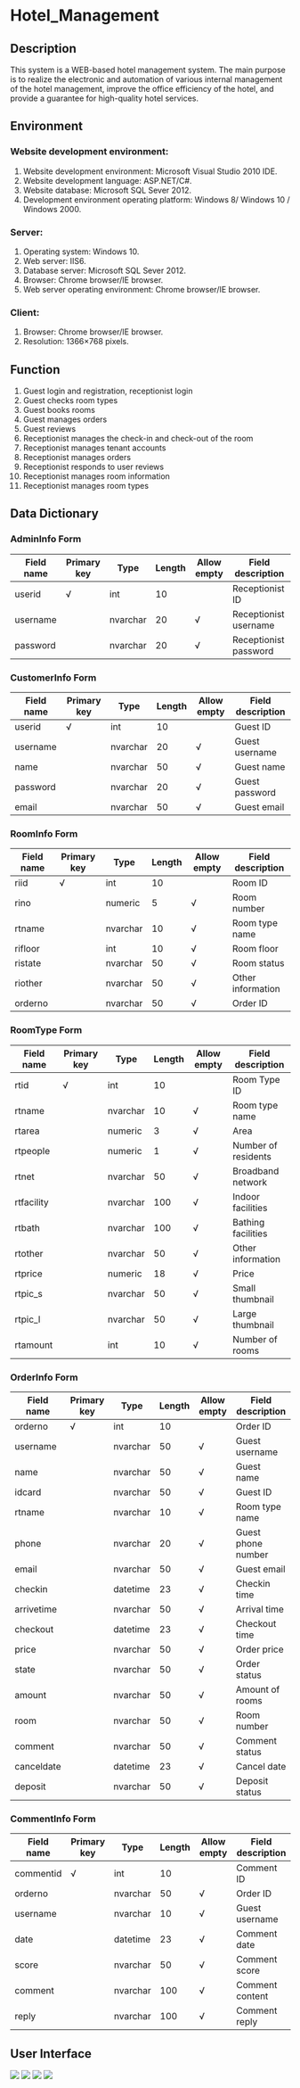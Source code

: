 # Hotel_Management
## Description
This system is a WEB-based hotel management system. The main purpose is to realize the electronic and automation of various internal management of the hotel management, improve the office efficiency of the hotel, and provide a guarantee for high-quality hotel services.
## Environment
### Website development environment:
1. Website development environment: Microsoft Visual Studio 2010 IDE.
2. Website development language: ASP.NET/C#.
3. Website database: Microsoft SQL Sever 2012.
4. Development environment operating platform: Windows 8/ Windows 10 / Windows 2000.
### Server:
1. Operating system: Windows 10.
2. Web server: IIS6.
3. Database server: Microsoft SQL Sever 2012.
4. Browser: Chrome browser/IE browser.
5. Web server operating environment: Chrome browser/IE browser.
### Client:
1. Browser: Chrome browser/IE browser.
2. Resolution: 1366×768 pixels.
## Function
1. Guest login and registration, receptionist login
2. Guest checks room types
3. Guest books rooms
4. Guest manages orders
5. Guest reviews
6. Receptionist manages the check-in and check-out of the room
7. Receptionist manages tenant accounts
8. Receptionist manages orders
9. Receptionist responds to user reviews
10. Receptionist manages room information
11. Receptionist manages room types

## Data Dictionary
### AdminInfo Form
| Field name | Primary key | Type | Length | Allow empty | Field description |
| ----------- | ----------- | ----------- | ----------- |----------- | ----------- |
| userid | √ | int | 10 | | Receptionist ID |
| username| | nvarchar | 20 | √ | Receptionist username |
| password| | nvarchar | 20 | √ | Receptionist password |

### CustomerInfo Form
| Field name | Primary key | Type | Length | Allow empty | Field description |
| ----------- | ----------- | ----------- | ----------- |----------- | ----------- |
| userid | √ | int | 10 | | Guest ID |
| username | | nvarchar | 20 | √ | Guest username |
| name | | nvarchar | 50 | √ | Guest name |
| password | | nvarchar | 20 | √ | Guest password |
| email | | nvarchar | 50 | √ | Guest email |

### RoomInfo Form
| Field name | Primary key | Type | Length | Allow empty | Field description |
| ----------- | ----------- | ----------- | ----------- |----------- | ----------- |
| riid | √ | int | 10 | | Room ID |
| rino | | numeric | 5 | √ | Room number |
| rtname | | nvarchar | 10 | √ | Room type name |
| rifloor | | int | 10 | √ | Room floor |
| ristate | | nvarchar | 50 | √ | Room status |
| riother | | nvarchar | 50 | √ | Other information |
| orderno | | nvarchar | 50 | √ | Order ID |

### RoomType Form
| Field name | Primary key | Type | Length | Allow empty | Field description |
| ----------- | ----------- | ----------- | ----------- |----------- | ----------- |
| rtid | √ | int | 10 | | Room Type ID |
| rtname | | nvarchar | 10 | √ | Room type name |
| rtarea | | numeric | 3 | √ | Area |
| rtpeople | | numeric | 1 | √ | Number of residents |
| rtnet | | nvarchar | 50 | √ | Broadband network |
| rtfacility | | nvarchar | 100 | √ | Indoor facilities |
| rtbath | | nvarchar | 100 | √ | Bathing facilities |
| rtother | | nvarchar | 50 | √ | Other information |
| rtprice | | numeric | 18 | √ | Price |
| rtpic_s | | nvarchar | 50 | √ | Small thumbnail |
| rtpic_l | | nvarchar | 50 | √ | Large thumbnail |
| rtamount | | int | 10 | √ | Number of rooms |

### OrderInfo Form
| Field name | Primary key | Type | Length | Allow empty | Field description |
| ----------- | ----------- | ----------- | ----------- |----------- | ----------- |
| orderno | √ | int | 10 | | Order ID | 
| username | | nvarchar | 50| √ | Guest username |
| name | | nvarchar | 50 | √ | Guest name |
| idcard | | nvarchar | 50 | √ | Guest ID |
| rtname | | nvarchar | 10 | √ | Room type name |
| phone | | nvarchar | 20 | √ | Guest phone number |
| email | | nvarchar | 50 | √ | Guest email |
| checkin | | datetime | 23 | √ | Checkin time |
| arrivetime | | nvarchar | 50 | √ | Arrival time |
| checkout | | datetime | 23 | √ | Checkout time |
| price | | nvarchar | 50 | √ | Order price |
| state | | nvarchar | 50 | √ | Order status |
| amount | | nvarchar | 50 | √ | Amount of rooms |
| room | | nvarchar | 50 | √ | Room number |
| comment | | nvarchar | 50 | √ | Comment status |
| canceldate | | datetime | 23 | √ | Cancel date |
| deposit | | nvarchar | 50 | √ | Deposit status |

### CommentInfo Form
| Field name | Primary key | Type | Length | Allow empty | Field description |
| ----------- | ----------- | ----------- | ----------- |----------- | ----------- |
| commentid | √ | int | 10 | | Comment ID |
| orderno || nvarchar | 50 | √ | Order ID |
| username || nvarchar | 10 | √ | Guest username |
| date || datetime | 23 | √ | Comment date |
| score || nvarchar | 50 | √ | Comment score |
| comment || nvarchar | 100 | √ | Comment content |
| reply || nvarchar | 100 | √ | Comment reply |

## User Interface
![](https://github.com/jameswyh/Hotel_Management/blob/master/Hotel_UI_pic/Picture1.png)
![](https://github.com/jameswyh/Hotel_Management/blob/master/Hotel_UI_pic/Picture2.png)
![](https://github.com/jameswyh/Hotel_Management/blob/master/Hotel_UI_pic/Picture3.png)
![](https://github.com/jameswyh/Hotel_Management/blob/master/Hotel_UI_pic/Picture4.png)
